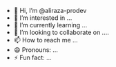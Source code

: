 - 👋 Hi, I’m @aliraza-prodev
- 👀 I’m interested in ...
- 🌱 I’m currently learning ...
- 💞️ I’m looking to collaborate on ....
- 📫 How to reach me ...
- 😄 Pronouns: ...
- ⚡ Fun fact: ...

<!---
aliraza-prodev/aliraza-prodev is a ✨ special ✨ repository because its `README.md` (this file) appears on your GitHub profile.
You can click the Preview link to take a look at your changes...
--->
